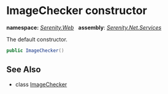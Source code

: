 # ImageChecker constructor
**namespace:** *[Serenity.Web](../../README.md#serenity.web-namespace)*   **assembly**: *[Serenity.Net.Services](../../README.md)*

The default constructor.

```csharp
public ImageChecker()
```

## See Also

* class [ImageChecker](../ImageChecker.md)